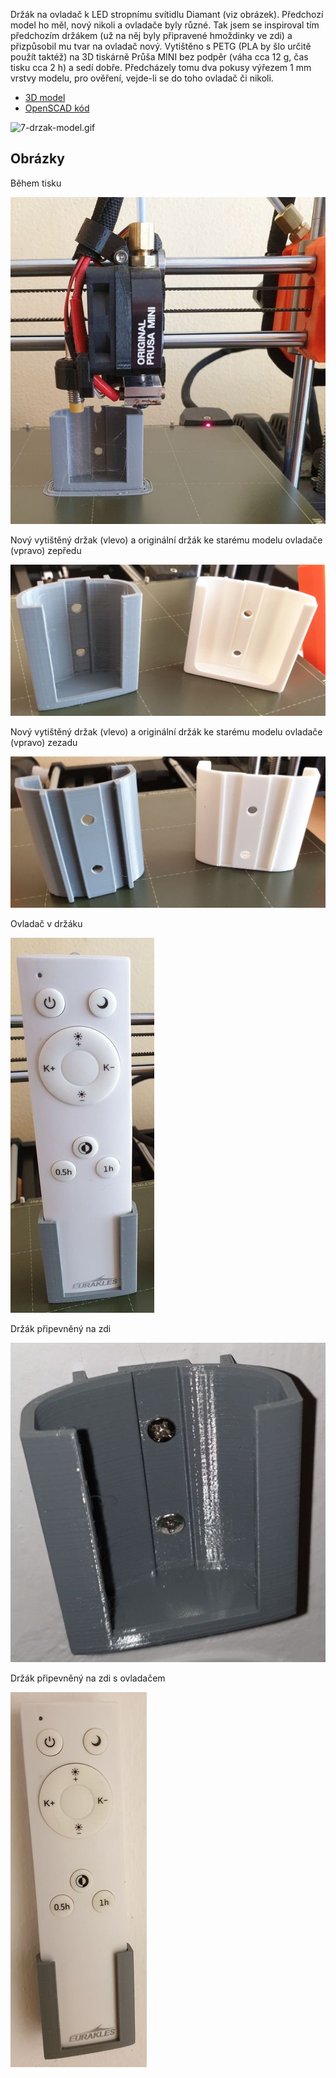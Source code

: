 Držák na ovladač k LED stropnímu svítidlu Diamant (viz obrázek). Předchozí model ho měl, nový nikoli a ovladače byly různé. Tak jsem se inspiroval tím předchozím držákem (už na něj byly připravené hmoždinky ve zdi) a přizpůsobil mu tvar na ovladač nový. Vytištěno s PETG (PLA by šlo určitě použít taktéž) na 3D tiskárně Průša MINI bez podpěr (váha cca 12 g, čas tisku cca 2 h) a sedí dobře. Předcházely tomu dva pokusy výřezem 1 mm vrstvy modelu, pro ověření, vejde-li se do toho ovladač či nikoli.

* [3D model](https://github.com/PetrVobornik/OpenSCAD/blob/master/drzak-ovladace-led-diamant/drzak-ovladace-led-diamant.stl)
* [OpenSCAD kód](https://github.com/PetrVobornik/OpenSCAD/blob/master/drzak-ovladace-led-diamant/drzak-ovladace-led-diamant.scad)

![7-drzak-model.gif](https://github.com/PetrVobornik/OpenSCAD/blob/master/drzak-ovladace-led-diamant/images/7-drzak-model.gif?raw=true)


## Obrázky

Během tisku

![1-tisk.jpg](https://github.com/PetrVobornik/OpenSCAD/blob/master/drzak-ovladace-led-diamant/images/1-tisk.jpg?raw=true)


Nový vytištěný držak (vlevo) a originální držák ke starému modelu ovladače (vpravo) zepředu

![3-novy-vs-stary-mode-zepredu.jpg](https://github.com/PetrVobornik/OpenSCAD/blob/master/drzak-ovladace-led-diamant/images/3-novy-vs-stary-mode-zepredu.jpg?raw=true)


Nový vytištěný držak (vlevo) a originální držák ke starému modelu ovladače (vpravo) zezadu

![3-novy-vs-stary-mode-zezadu.jpg](https://github.com/PetrVobornik/OpenSCAD/blob/master/drzak-ovladace-led-diamant/images/3-novy-vs-stary-mode-zezadu.jpg?raw=true)


Ovladač v držáku

![4-s-ovladacem.jpg](https://github.com/PetrVobornik/OpenSCAD/blob/master/drzak-ovladace-led-diamant/images/4-s-ovladacem.jpg?raw=true)


Držák připevněný na zdi

![5-drzak-na-zdi.jpg](https://github.com/PetrVobornik/OpenSCAD/blob/master/drzak-ovladace-led-diamant/images/5-drzak-na-zdi.jpg?raw=true)


Držák připevněný na zdi s ovladačem

![6-drzak-na-zdi-s-ovladacem.jpg](https://github.com/PetrVobornik/OpenSCAD/blob/master/drzak-ovladace-led-diamant/images/6-drzak-na-zdi-s-ovladacem.jpg?raw=true)
